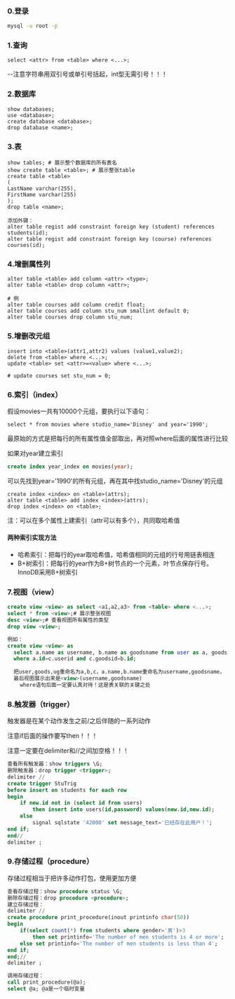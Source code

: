 ### 0.登录

```bash
mysql -u root -p
```



### 1.查询

```mysql
select <attr> from <table> where <...>;
```

--注意字符串用双引号或单引号括起，int型无需引号！！！

### 2.数据库

```mysql
show databases;
use <database>;
create database <database>;
drop database <name>;
```



### 3.表

```mysql
show tables; # 展示整个数据库的所有表名
show create table <table>; # 展示整张table
create table <table>
(
LastName varchar(255),
FirstName varchar(255)
);
drop table <name>;
```

```mysql
添加外键：
alter table regist add constraint foreign key (student) references students(id);
alter table regist add constraint foreign key (course) references courses(id);
```



### 4.增删属性列

```mysql
alter table <table> add column <attr> <type>;
alter table <table> drop column <attr>;

# 例
alter table courses add column credit float;
alter table courses add column stu_num smallint default 0;
alter table courses drop column stu_num;
```



### 5.增删改元组

```mysql
insert into <table>(attr1,attr2) values (value1,value2);
delete from <table> where <...>;
update <table> set <attr>=<value> where <...>;

# update courses set stu_num = 0;
```



### 6.索引（index）

假设movies一共有10000个元组，要执行以下语句：

```mysql
select * from movies where studio_name='Disney' and year='1990';
```

最原始的方式是把每行的所有属性值全部取出，再对照where后面的属性进行比较

如果对year建立索引

```sql
create index year_index on movies(year); 
```

可以先找到year='1990'的所有元组，再在其中找studio_name='Disney'的元组

```mysql
create index <index> on <table>(attrs);
alter table <table> add index <index>(attrs);
drop index <index> on <table>;
```

注：可以在多个属性上建索引（attr可以有多个），共同取哈希值

#### 两种索引实现方法

- 哈希索引：把每行的year取哈希值，哈希值相同的元组的行号用链表相连
- B+树索引：把每行的year作为B+树节点的一个元素，叶节点保存行号。InnoDB采用B+树索引



### 7.视图（view）

```sql
create view <view> as select <a1,a2,a3> from <table> where <...>;
select * from <view>;# 展示整张视图
desc <view>;# 查看视图所有属性的类型
drop view <view>;
```

```sql
例如：
create view <view> as 
  select a.name as username, b.name as goodsname from user as a, goods as b, ug as c 
  where a.id=c.userid and c.goodsid=b.id;
  
  把user,goods,ug重命名为a,b,c，a.name,b.name重命名为username,goodsname，
  最后视图展示出来是<view>(username,goodsname)
    where语句后面一定要认真对待！这是表关联的关键之处
```




### 8.触发器（trigger）

触发器是在某个动作发生之前/之后伴随的一系列动作

注意if后面的操作要写then！！！

注意一定要在delimiter和//之间加空格！！！

```sql
查看所有触发器：show triggers \G;
删除触发器：drop trigger <trigger>;
delimiter //
create trigger StuTrig 
before insert on students for each row 
begin 
	if new.id not in (select id from users)
		then insert into users(id,password) values(new.id,new.id);
	else 
		signal sqlstate '42000' set message_text='已经存在此用户！';
end if;
end//
delimiter ;
```



### 9.存储过程（procedure）

存储过程相当于把许多动作打包，使用更加方便

```sql
查看存储过程：show procedure status \G;
删除存储过程：drop procedure <procedure>;
建立存储过程：
delimiter //
create procedure print_procedure(inout printinfo char(50))
begin
	if(select count(*) from students where gender='男')>3 
		then set printinfo='The number of men students is 4 or more';
	else set printinfo='The number of men students is less than 4';
end if;
end;//
delimiter ;

调用存储过程：
call print_procedure(@a); 
select @a; @a是一个临时变量
```
